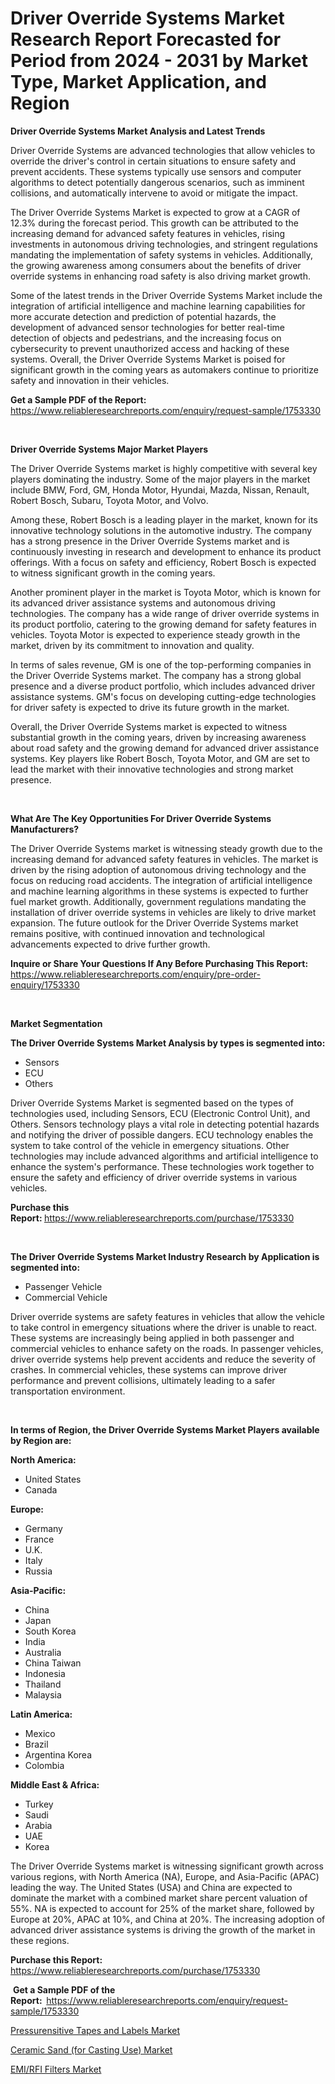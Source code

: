 <p><h1>Driver Override Systems Market Research Report Forecasted for Period from 2024 -  2031 by Market Type, Market Application, and Region</h1></p><p><strong>Driver Override Systems Market Analysis and Latest Trends</strong></p>
<p><p>Driver Override Systems are advanced technologies that allow vehicles to override the driver's control in certain situations to ensure safety and prevent accidents. These systems typically use sensors and computer algorithms to detect potentially dangerous scenarios, such as imminent collisions, and automatically intervene to avoid or mitigate the impact.</p><p>The Driver Override Systems Market is expected to grow at a CAGR of 12.3% during the forecast period. This growth can be attributed to the increasing demand for advanced safety features in vehicles, rising investments in autonomous driving technologies, and stringent regulations mandating the implementation of safety systems in vehicles. Additionally, the growing awareness among consumers about the benefits of driver override systems in enhancing road safety is also driving market growth.</p><p>Some of the latest trends in the Driver Override Systems Market include the integration of artificial intelligence and machine learning capabilities for more accurate detection and prediction of potential hazards, the development of advanced sensor technologies for better real-time detection of objects and pedestrians, and the increasing focus on cybersecurity to prevent unauthorized access and hacking of these systems. Overall, the Driver Override Systems Market is poised for significant growth in the coming years as automakers continue to prioritize safety and innovation in their vehicles.</p></p>
<p><strong>Get a Sample PDF of the Report:&nbsp;</strong> <a href="https://www.reliableresearchreports.com/enquiry/request-sample/1753330">https://www.reliableresearchreports.com/enquiry/request-sample/1753330</a></p>
<p>&nbsp;</p>
<p><strong>Driver Override Systems Major Market Players</strong></p>
<p><p>The Driver Override Systems market is highly competitive with several key players dominating the industry. Some of the major players in the market include BMW, Ford, GM, Honda Motor, Hyundai, Mazda, Nissan, Renault, Robert Bosch, Subaru, Toyota Motor, and Volvo.</p><p>Among these, Robert Bosch is a leading player in the market, known for its innovative technology solutions in the automotive industry. The company has a strong presence in the Driver Override Systems market and is continuously investing in research and development to enhance its product offerings. With a focus on safety and efficiency, Robert Bosch is expected to witness significant growth in the coming years.</p><p>Another prominent player in the market is Toyota Motor, which is known for its advanced driver assistance systems and autonomous driving technologies. The company has a wide range of driver override systems in its product portfolio, catering to the growing demand for safety features in vehicles. Toyota Motor is expected to experience steady growth in the market, driven by its commitment to innovation and quality.</p><p>In terms of sales revenue, GM is one of the top-performing companies in the Driver Override Systems market. The company has a strong global presence and a diverse product portfolio, which includes advanced driver assistance systems. GM's focus on developing cutting-edge technologies for driver safety is expected to drive its future growth in the market.</p><p>Overall, the Driver Override Systems market is expected to witness substantial growth in the coming years, driven by increasing awareness about road safety and the growing demand for advanced driver assistance systems. Key players like Robert Bosch, Toyota Motor, and GM are set to lead the market with their innovative technologies and strong market presence.</p></p>
<p>&nbsp;</p>
<p><strong>What Are The Key Opportunities For Driver Override Systems Manufacturers?</strong></p>
<p><p>The Driver Override Systems market is witnessing steady growth due to the increasing demand for advanced safety features in vehicles. The market is driven by the rising adoption of autonomous driving technology and the focus on reducing road accidents. The integration of artificial intelligence and machine learning algorithms in these systems is expected to further fuel market growth. Additionally, government regulations mandating the installation of driver override systems in vehicles are likely to drive market expansion. The future outlook for the Driver Override Systems market remains positive, with continued innovation and technological advancements expected to drive further growth.</p></p>
<p><strong>Inquire or Share Your Questions If Any Before Purchasing This Report:</strong> <a href="https://www.reliableresearchreports.com/enquiry/pre-order-enquiry/1753330">https://www.reliableresearchreports.com/enquiry/pre-order-enquiry/1753330</a></p>
<p>&nbsp;</p>
<p><strong>Market Segmentation</strong></p>
<p><strong>The Driver Override Systems Market Analysis by types is segmented into:</strong></p>
<p><ul><li>Sensors</li><li>ECU</li><li>Others</li></ul></p>
<p><p>Driver Override Systems Market is segmented based on the types of technologies used, including Sensors, ECU (Electronic Control Unit), and Others. Sensors technology plays a vital role in detecting potential hazards and notifying the driver of possible dangers. ECU technology enables the system to take control of the vehicle in emergency situations. Other technologies may include advanced algorithms and artificial intelligence to enhance the system's performance. These technologies work together to ensure the safety and efficiency of driver override systems in various vehicles.</p></p>
<p><strong>Purchase this Report:&nbsp;</strong><a href="https://www.reliableresearchreports.com/purchase/1753330">https://www.reliableresearchreports.com/purchase/1753330</a></p>
<p>&nbsp;</p>
<p><strong>The Driver Override Systems Market Industry Research by Application is segmented into:</strong></p>
<p><ul><li>Passenger Vehicle</li><li>Commercial Vehicle</li></ul></p>
<p><p>Driver override systems are safety features in vehicles that allow the vehicle to take control in emergency situations where the driver is unable to react. These systems are increasingly being applied in both passenger and commercial vehicles to enhance safety on the roads. In passenger vehicles, driver override systems help prevent accidents and reduce the severity of crashes. In commercial vehicles, these systems can improve driver performance and prevent collisions, ultimately leading to a safer transportation environment.</p></p>
<p>&nbsp;</p>
<p><strong>In terms of Region, the Driver Override Systems Market Players available by Region are:</strong></p>
<p>
    <p> <strong> North America: </strong>
        <ul>
            <li>United States</li>
            <li>Canada</li>
        </ul>
        </p> 
    <p> <strong> Europe: </strong>
        <ul>
            <li>Germany</li>
            <li>France</li>
            <li>U.K.</li>
            <li>Italy</li>
            <li>Russia</li>
        </ul>
        </p> 
    <p> <strong> Asia-Pacific: </strong>
        <ul>
            <li>China</li>
            <li>Japan</li>
            <li>South Korea</li>
            <li>India</li>
            <li>Australia</li>
            <li>China Taiwan</li>
            <li>Indonesia</li>
            <li>Thailand</li>
            <li>Malaysia</li>
        </ul>
        </p> 
    <p> <strong> Latin America: </strong>
        <ul>
            <li>Mexico</li>
            <li>Brazil</li>
            <li>Argentina Korea</li>
            <li>Colombia</li>
        </ul>
        </p> 
    <p> <strong> Middle East & Africa: </strong>
        <ul>
            <li>Turkey</li>
            <li>Saudi</li>
            <li>Arabia</li>
            <li>UAE</li>
            <li>Korea</li>
        </ul>
    </p>
    </p>
<p><p>The Driver Override Systems market is witnessing significant growth across various regions, with North America (NA), Europe, and Asia-Pacific (APAC) leading the way. The United States (USA) and China are expected to dominate the market with a combined market share percent valuation of 55%. NA is expected to account for 25% of the market share, followed by Europe at 20%, APAC at 10%, and China at 20%. The increasing adoption of advanced driver assistance systems is driving the growth of the market in these regions.</p></p>
<p><strong>Purchase this Report: </strong><a href="https://www.reliableresearchreports.com/purchase/1753330">https://www.reliableresearchreports.com/purchase/1753330</a></p>
<p>&nbsp;<strong>Get a Sample PDF of the Report:&nbsp;&nbsp;</strong><a href="https://www.reliableresearchreports.com/enquiry/request-sample/1753330">https://www.reliableresearchreports.com/enquiry/request-sample/1753330</a></p>
<p><strong></strong></p>
<p><p><a href="https://view.publitas.com/reportprime-1/pressurensitive-tapes-and-labels-market-with-the-goal-of-estimating-the-market-size-and-future-growth-potential-of-various-market-segments-based-on-component-applications-end-user-and-region/">Pressurensitive Tapes and Labels Market</a></p><p><a href="https://view.publitas.com/reportprime-1/ceramic-sand-for-casting-use-market-size-furnishes-valuable-information-encompassing-market-share-market-trends-and-projections-spanning-from-2023-to-2030/">Ceramic Sand (for Casting Use) Market</a></p><p><a href="https://view.publitas.com/reportprime-1/emi-rfi-filters-market-insights-market-players-and-forecast-till-2030/">EMI/RFI Filters Market</a></p></p>